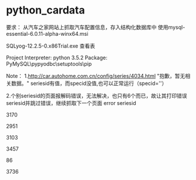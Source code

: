 # python_cardata

要求：
  从汽车之家网站上抓取汽车配置信息，存入结构化数据库中
  使用mysql-essential-6.0.11-alpha-winx64.msi
  
  SQLyog-12.2.5-0.x86Trial.exe 查看表
  
  Project Interpreter: python 3.5.2
  Package: PyMySQL\pypyodbc\setuptools\pip
  
Note：
1.http://car.autohome.com.cn/config/series/4034.html
  "抱歉，暂无相关数据。"
  seriesid有值，而specid没值,也可以正常运行（specid=''）

2.个别seriesid的页面报解码错误，无法解决，也只有6个而已，故让其打印错误seriesid并跳过错误，继续抓取下一个页面
error seriesid	

3170

2951

3103

3457

86

3736
